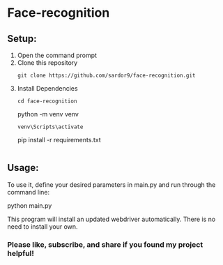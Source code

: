 # Face-recognition

## Setup:
1. Open the command prompt
2. Clone this repository
    ```
    git clone https://github.com/sardor9/face-recognition.git
    
    ```
3. Install Dependencies
    ```
    cd face-recognition
    ```
    python -m venv venv
    ```
    venv\Scripts\activate
    ```
    pip install -r requirements.txt
    ```
## Usage:
To use it, define your desired parameters in main.py and run through the command line:

python main.py


This program will install an updated webdriver automatically. There is no need to install your own.

### Please like, subscribe, and share if you found my project helpful! 

